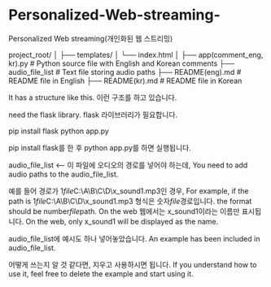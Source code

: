 # Personalized-Web-streaming-
Personalized Web streaming(개인화된 웹 스트리밍)


project_root/
│
├── templates/
│   └── index.html
│
├── app(comment_eng, kr).py   # Python source file with English and Korean comments
├── audio_file_list           # Text file storing audio paths
├── README(eng).md            # README file in English
├── README(kr).md             # README file in Korean


It has a structure like this.
이런 구조를 하고 있습니다.

need the flask library.
flask 라이브러리가 필요합니다.

pip install flask
python app.py

pip install flask를 한 후
python app.py를 하면 실행됩니다.

audio_file_list <-- 이 파일에 오디오의 경로를 넣어야 하는데, 
You need to add audio paths to the audio_file_list.

예를 들어 경로가 1*file*C:\A\B\C\D\x_sound1.mp3인 경우,
For example, if the path is 1*file*C:\A\B\C\D\x_sound1.mp3
형식은 숫자*file*경로입니다. 
the format should be number*file*path. On the web
웹에서는 x_sound1이라는 이름만 표시됩니다. 
On the web, only x_sound1 will be displayed as the name.

audio_file_list에 예시도 하나 넣어놓았습니다. 
An example has been included in audio_file_list.

어떻게 쓰는지 알 것 같다면, 지우고 사용하시면 됩니다.
If you understand how to use it, feel free to delete the example and start using it.
